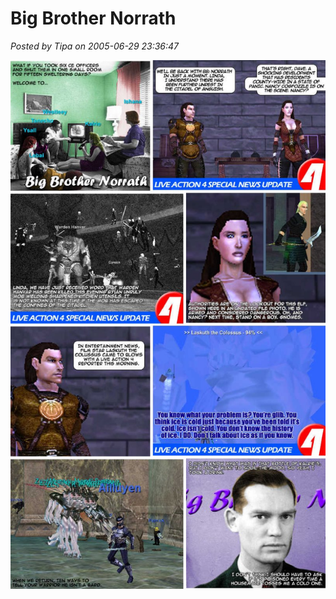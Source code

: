 # Big Brother Norrath

*Posted by Tipa on 2005-06-29 23:36:47*

![](../uploads/2009/01/2005-06-29-big-brother-norrath.jpg)

